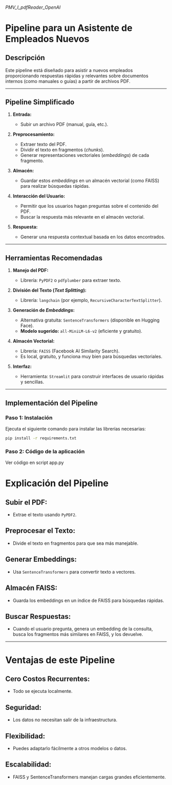 ###### PMV_I_pdfReader_OpenAI

# Pipeline para un Asistente de Empleados Nuevos

## Descripción
Este pipeline está diseñado para asistir a nuevos empleados proporcionando respuestas rápidas y relevantes sobre documentos internos (como manuales o guías) a partir de archivos PDF.

---

## Pipeline Simplificado

1. **Entrada:**
   - Subir un archivo PDF (manual, guía, etc.).

2. **Preprocesamiento:**
   - Extraer texto del PDF.
   - Dividir el texto en fragmentos (*chunks*).
   - Generar representaciones vectoriales (*embeddings*) de cada fragmento.

3. **Almacén:**
   - Guardar estos *embeddings* en un almacén vectorial (como FAISS) para realizar búsquedas rápidas.

4. **Interacción del Usuario:**
   - Permitir que los usuarios hagan preguntas sobre el contenido del PDF.
   - Buscar la respuesta más relevante en el almacén vectorial.

5. **Respuesta:**
   - Generar una respuesta contextual basada en los datos encontrados.

---

## Herramientas Recomendadas

1. **Manejo del PDF:**
   - Librería: `PyPDF2` o `pdfplumber` para extraer texto.

2. **División del Texto (*Text Splitting*):**
   - Librería: `langchain` (por ejemplo, `RecursiveCharacterTextSplitter`).

3. **Generación de *Embeddings*:**
   - Alternativa gratuita: `SentenceTransformers` (disponible en Hugging Face).
   - **Modelo sugerido:** `all-MiniLM-L6-v2` (eficiente y gratuito).

4. **Almacén Vectorial:**
   - Librería: `FAISS` (Facebook AI Similarity Search).
   - Es local, gratuito, y funciona muy bien para búsquedas vectoriales.

5. **Interfaz:**
   - Herramienta: `Streamlit` para construir interfaces de usuario rápidas y sencillas.

---

## Implementación del Pipeline

### Paso 1: Instalación

Ejecuta el siguiente comando para instalar las librerías necesarias:

```bash
pip install -r requirements.txt
```
### Paso 2: Código de la aplicación

Ver código en script app.py

# Explicación del Pipeline

## Subir el PDF:
- Extrae el texto usando `PyPDF2`.

## Preprocesar el Texto:
- Divide el texto en fragmentos para que sea más manejable.

## Generar Embeddings:
- Usa `SentenceTransformers` para convertir texto a vectores.

## Almacén FAISS:
- Guarda los embeddings en un índice de FAISS para búsquedas rápidas.

## Buscar Respuestas:
- Cuando el usuario pregunta, genera un embedding de la consulta, busca los fragmentos más similares en FAISS, y los devuelve.

---

# Ventajas de este Pipeline

## Cero Costos Recurrentes:
- Todo se ejecuta localmente.

## Seguridad:
- Los datos no necesitan salir de la infraestructura.

## Flexibilidad:
- Puedes adaptarlo fácilmente a otros modelos o datos.

## Escalabilidad:
- FAISS y SentenceTransformers manejan cargas grandes eficientemente.

